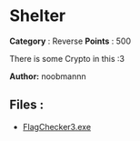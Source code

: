 # Shelter

**Category** : Reverse
**Points** : 500

There is some Crypto in this :3

**Author:** noobmannn

## Files : 
 - [FlagChecker3.exe](./FlagChecker3.exe)


